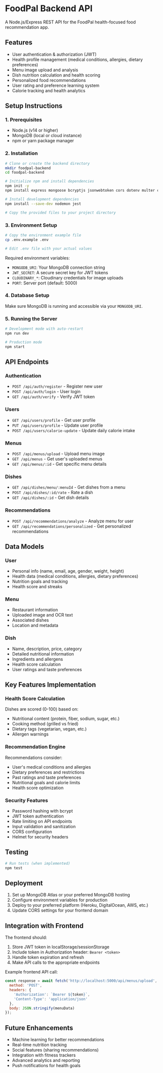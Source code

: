 
# FoodPal Backend API

A Node.js/Express REST API for the FoodPal health-focused food recommendation app.

## Features

- User authentication & authorization (JWT)
- Health profile management (medical conditions, allergies, dietary preferences)
- Menu image upload and analysis
- Dish nutrition calculation and health scoring
- Personalized food recommendations
- User rating and preference learning system
- Calorie tracking and health analytics

## Setup Instructions

### 1. Prerequisites
- Node.js (v14 or higher)
- MongoDB (local or cloud instance)
- npm or yarn package manager

### 2. Installation

```bash
# Clone or create the backend directory
mkdir foodpal-backend
cd foodpal-backend

# Initialize npm and install dependencies
npm init -y
npm install express mongoose bcryptjs jsonwebtoken cors dotenv multer cloudinary helmet express-rate-limit validator

# Install development dependencies
npm install --save-dev nodemon jest

# Copy the provided files to your project directory
```

### 3. Environment Setup

```bash
# Copy the environment example file
cp .env.example .env

# Edit .env file with your actual values
```

Required environment variables:
- `MONGODB_URI`: Your MongoDB connection string
- `JWT_SECRET`: A secure secret key for JWT tokens
- `CLOUDINARY_*`: Cloudinary credentials for image uploads
- `PORT`: Server port (default: 5000)

### 4. Database Setup

Make sure MongoDB is running and accessible via your `MONGODB_URI`.

### 5. Running the Server

```bash
# Development mode with auto-restart
npm run dev

# Production mode
npm start
```

## API Endpoints

### Authentication
- `POST /api/auth/register` - Register new user
- `POST /api/auth/login` - User login
- `GET /api/auth/verify` - Verify JWT token

### Users
- `GET /api/users/profile` - Get user profile
- `PUT /api/users/profile` - Update user profile
- `POST /api/users/calorie-update` - Update daily calorie intake

### Menus
- `POST /api/menus/upload` - Upload menu image
- `GET /api/menus` - Get user's uploaded menus
- `GET /api/menus/:id` - Get specific menu details

### Dishes
- `GET /api/dishes/menu/:menuId` - Get dishes from a menu
- `POST /api/dishes/:id/rate` - Rate a dish
- `GET /api/dishes/:id` - Get dish details

### Recommendations
- `POST /api/recommendations/analyze` - Analyze menu for user
- `GET /api/recommendations/personalized` - Get personalized recommendations

## Data Models

### User
- Personal info (name, email, age, gender, weight, height)
- Health data (medical conditions, allergies, dietary preferences)
- Nutrition goals and tracking
- Health score and streaks

### Menu
- Restaurant information
- Uploaded image and OCR text
- Associated dishes
- Location and metadata

### Dish
- Name, description, price, category
- Detailed nutritional information
- Ingredients and allergens
- Health score calculation
- User ratings and taste preferences

## Key Features Implementation

### Health Score Calculation
Dishes are scored (0-100) based on:
- Nutritional content (protein, fiber, sodium, sugar, etc.)
- Cooking method (grilled vs fried)
- Dietary tags (vegetarian, vegan, etc.)
- Allergen warnings

### Recommendation Engine
Recommendations consider:
- User's medical conditions and allergies
- Dietary preferences and restrictions
- Past ratings and taste preferences
- Nutritional goals and calorie limits
- Health score optimization

### Security Features
- Password hashing with bcrypt
- JWT token authentication
- Rate limiting on API endpoints
- Input validation and sanitization
- CORS configuration
- Helmet for security headers

## Testing

```bash
# Run tests (when implemented)
npm test
```

## Deployment

1. Set up MongoDB Atlas or your preferred MongoDB hosting
2. Configure environment variables for production
3. Deploy to your preferred platform (Heroku, DigitalOcean, AWS, etc.)
4. Update CORS settings for your frontend domain

## Integration with Frontend

The frontend should:
1. Store JWT token in localStorage/sessionStorage
2. Include token in Authorization header: `Bearer <token>`
3. Handle token expiration and refresh
4. Make API calls to the appropriate endpoints

Example frontend API call:
```javascript
const response = await fetch('http://localhost:5000/api/menus/upload', {
  method: 'POST',
  headers: {
    'Authorization': `Bearer ${token}`,
    'Content-Type': 'application/json'
  },
  body: JSON.stringify(menuData)
});
```

## Future Enhancements

- Machine learning for better recommendations
- Real-time nutrition tracking
- Social features (sharing recommendations)
- Integration with fitness trackers
- Advanced analytics and reporting
- Push notifications for health goals
```
